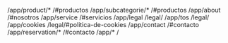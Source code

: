 /app/product/* /#productos
/app/subcategorie/* /#productos
/app/about /#nosotros
/app/service /#servicios
/app/legal /legal/
/app/tos /legal/
/app/cookies /legal/#politica-de-cookies
/app/contact /#contacto
/app/reservation/* /#contacto
/app/* /